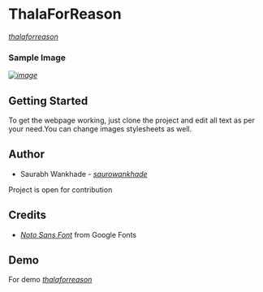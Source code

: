  # ThalaForReason 

  _[thalaforreason](https://thalaforreason-swart.vercel.app/)_ 

  ### Sample Image
  
_[![image](https://github.com/saurowankhade/ThalaforReason/assets/98818353/3b16b67b-5163-47cf-ba9e-efd7cb767e7c)](https://thalaforreason-swart.vercel.app/)_ 


 ## Getting Started 
 To get the webpage working, just clone the project and edit all text as per your need.You can change images stylesheets as well.

 ## Author
 + Saurabh Wankhade - _[saurowankhade](https://github.com/saurowankhade/)_
   
Project is open for contribution

## Credits
+ _[Noto Sans Font](https://fonts.google.com/specimen/Noto+Sans)_ from Google Fonts

## Demo 

For demo _[thalaforreason](https://thalaforreason-swart.vercel.app/)_
 




